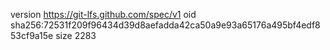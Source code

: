 version https://git-lfs.github.com/spec/v1
oid sha256:72531f209f96434d39d8aefadda42ca50a9e93a65176a495bf4edf853cf9a15e
size 2283
